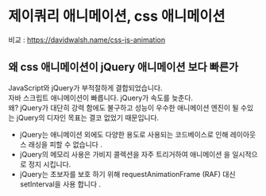 # 제이쿼리 애니메이션, css 애니메이션 
비교 : https://davidwalsh.name/css-js-animation

## 왜 css 애니메이션이 jQuery 애니메이션 보다 빠른가
JavaScript와 jQuery가 부적절하게 결합되었습니다.   
자바 스크립트 애니메이션이 빠릅니다. jQuery가 속도를 늦춘다.   
왜? jQuery가 대단히 강력 함에도 불구하고 성능이 우수한 애니메이션 엔진이 될 수있는 jQuery의 디자인 목표는 결코 없었기 때문입니다.

- jQuery는 애니메이션 외에도 다양한 용도로 사용되는 코드베이스로 인해 레이아웃 스 래싱을 피할 수 없습니다 .
- jQuery의 메모리 사용은 가비지 콜렉션을 자주 트리거하여 애니메이션 을 일시적으로 정지 시킵니다.
- jQuery는 초보자를 보호 하기 위해 requestAnimationFrame (RAF) 대신 setInterval을 사용 합니다 .